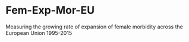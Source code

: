 # Fem-Exp-Mor-EU
Measuring the growing rate of expansion of female morbidity across the European Union 1995-2015

